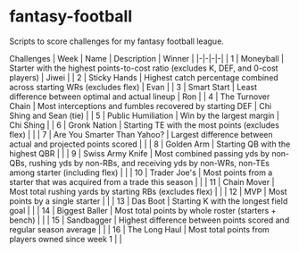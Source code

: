 # fantasy-football
Scripts to score challenges for my fantasy football league.

Challenges
| Week | Name | Description | Winner |
|-|-|-|-|
| 1 | Moneyball | Starter with the highest points-to-cost ratio (excludes K, DEF, and 0-cost players) | Jiwei |
| 2 | Sticky Hands | Highest catch percentage combined across starting WRs (excludes flex) | Evan |
| 3 | Smart Start | Least difference between optimal and actual lineup | Ron |
| 4 | The Turnover Chain | Most interceptions and fumbles recovered by starting DEF | Chi Shing and Sean (tie) |
| 5 | Public Humiliation | Win by the largest margin | Chi Shing |
| 6 | Gronk Nation | Starting TE with the most points (excludes flex) |  |
| 7 | Are You Smarter Than Yahoo? | Largest difference between actual and projected points scored |  |
| 8 | Golden Arm | Starting QB with the highest QBR |  |
| 9 | Swiss Army Knife | Most combined passing yds by non-QBs, rushing yds by non-RBs, and receiving yds by non-WRs, non-TEs among starter (including flex) |  |
| 10 | Trader Joe's | Most points from a starter that was acquired from a trade this season |  |
| 11 | Chain Mover | Most total rushing yards by starting RBs (excludes flex) |  |
| 12 | MVP | Most points by a single starter |  |
| 13 | Das Boot | Starting K with the longest field goal |  |
| 14 | Biggest Baller | Most total points by whole roster (starters + bench) |  |
| 15 | Sandbagger | Highest difference between points scored and regular season average |  |
| 16 | The Long Haul | Most total points from players owned since week 1 |  |
